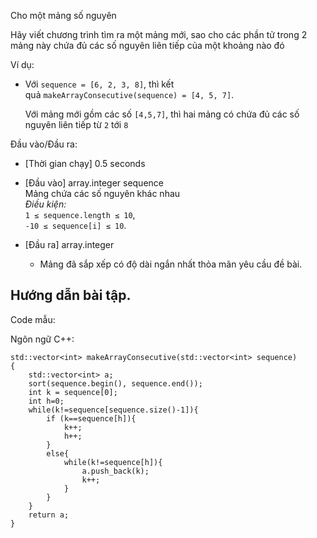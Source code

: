 Cho một mảng số nguyên

Hãy viết chương trình tìm ra một mảng mới, sao cho các phần tử trong 2 mảng này chứa đủ các số nguyên liên tiếp của một khoảng nào đó

Ví dụ:

-   Với `sequence = [6, 2, 3, 8]`, thì kết quả `makeArrayConsecutive(sequence) = [4, 5, 7]`.

    Với mảng mới gồm các số `[4,5,7]`, thì hai mảng có chứa đủ các số nguyên liên tiếp từ `2` tới `8`

Đầu vào/Đầu ra:

-   [Thời gian chạy] 0.5 seconds

-   [Đầu vào] array.integer sequence\
    Mảng chứa các số nguyên khác nhau\
    *Điều kiện:*\
    `1 ≤ sequence.length ≤ 10`,\
    `-10 ≤ sequence[i] ≤ 10`.

-   [Đầu ra] array.integer

    -   Mảng đã sắp xếp có độ dài ngắn nhất thỏa mãn yêu cầu đề bài.

Hướng dẫn bài tập.
------------------

Code mẫu:

Ngôn ngữ C++:

```
std::vector<int> makeArrayConsecutive(std::vector<int> sequence)
{
    std::vector<int> a;
    sort(sequence.begin(), sequence.end());
    int k = sequence[0];
    int h=0;
    while(k!=sequence[sequence.size()-1]){
        if (k==sequence[h]){
            k++;
            h++;
        }
        else{
            while(k!=sequence[h]){
                a.push_back(k);
                k++;
            }
        }
    }
    return a;
}
```